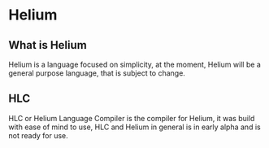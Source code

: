 # Helium

## What is Helium
Helium is a language focused on simplicity, at the moment, 
Helium will be a general purpose language, that is subject 
to change.

## HLC
HLC or Helium Language Compiler is the compiler for Helium,
it was build with ease of mind to use, HLC and Helium in
general is in early alpha and is not ready for use.